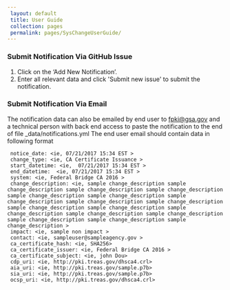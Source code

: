 ```yaml
---		
 layout: default		
 title: User Guide		
 collection: pages		
 permalink: pages/SysChangeUserGuide/		
---		
```


### Submit Notification Via GitHub Issue

1.	Click on the ‘Add New Notification’.
2.	Enter all relevant data and click 'Submit new issue' to submit the notification.

### Submit Notification Via Email

The notification data can also be emailed by end user to fpki@gsa.gov and a technical person with back end access to paste the notification to the end of file _data/notifications.yml
The end user email should contain data in following format
 ```
  notice_date: <ie, 07/21/2017 15:34 EST >
  change_type: <ie, CA Certificate Issuance >
  start_datetime: <ie,  07/21/2017 15:34 EST >
  end_datetime:  <ie, 07/21/2017 15:34 EST >
  system: <ie, Federal Bridge CA 2016 >
  change_description: <ie, sample change_description sample change_description sample change_description sample change_description sample change_description sample change_description sample change_description sample change_description sample change_description sample change_description sample change_description sample change_description sample change_description sample change_description sample change_description sample change_description sample change_description >
  impact: <ie, sample non impact >
  contact: <ie, sampleuser@sampleagency.gov >
  ca_certificate_hash: <ie, SHA256>
  ca_certificate_issuer: <ie, Federal Bridge CA 2016 >
  ca_certificate_subject: <ie, john Dou>
  cdp_uri: <ie, http://pki.treas.gov/dhsca4.crl>
  aia_uri: <ie, http://pki.treas.gov/sample.p7b>
  sia_uri: <ie, http://pki.treas.gov/sample.p7b>
  ocsp_uri: <ie, http://pki.treas.gov/dhsca4.crl>    
  
  ```
